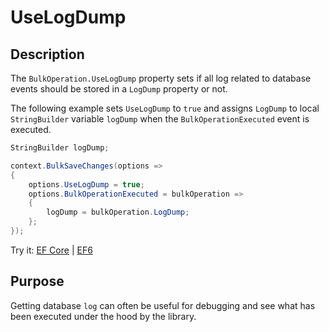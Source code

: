 # UseLogDump

## Description

The `BulkOperation.UseLogDump` property sets if all log related to database events should be stored in a `LogDump` property or not. 

The following example sets `UseLogDump` to `true` and assigns `LogDump` to local `StringBuilder` variable `logDump` when the `BulkOperationExecuted` event is executed. 

```csharp
StringBuilder logDump;

context.BulkSaveChanges(options =>
{
    options.UseLogDump = true;
    options.BulkOperationExecuted = bulkOperation =>
    {
        logDump = bulkOperation.LogDump;
    };
});
```

Try it: [EF Core](https://dotnetfiddle.net/jIz1br) | [EF6](https://dotnetfiddle.net/Z2klLQ)

## Purpose
Getting database `log` can often be useful for debugging and see what has been executed under the hood by the library.
